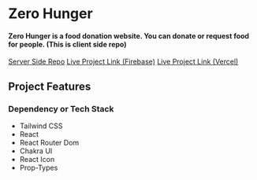 # Zero Hunger 
#### Zero Hunger is a food donation website. You can donate or request food for people. (This is client side repo)

[Server Side Repo](https://github.com/Porgramming-Hero-web-course/b8a11-server-side-CodeWithRashed)
 [Live Project Link (Firebase)](#)
 [Live Project Link (Vercel)](#)

## Project Features

### Dependency or Tech Stack
- Tailwind CSS
- React 
- React Router Dom
- Chakra UI
- React Icon
- Prop-Types